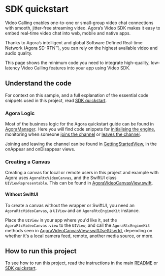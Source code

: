 # SDK quickstart
    
Video Calling enables one-to-one or small-group video chat connections with smooth, jitter-free streaming video. Agora’s Video SDK makes it easy to embed real-time video chat into web, mobile and native apps.

Thanks to Agora’s intelligent and global Software Defined Real-time Network (Agora SD-RTN™), you can rely on the highest available video and audio quality.

This page shows the minimum code you need to integrate high-quality, low-latency Video Calling features into your app using Video SDK.

## Understand the code

For context on this sample, and a full explanation of the essential code snippets used in this project, read [SDK quickstart](https://docs.agora.io/en/interactive-live-streaming/get-started/get-started-sdk?platform=ios).

### Agora Logic

Most of the business logic for the Agora quickstart guide can be found in [AgoraManager](../agora-manager/AgoraManager.swift). Here you will find code snippets for [initialising the engine](../agora-manager/AgoraManager.swift#L36-L44), monitoring when someone [joins the channel](../agora-manager/AgoraManager.swift#L155-L157) or [leaves the channel](../agora-manager/AgoraManager.swift#L167-L169).

Joining and leaving the channel can be found in [GettingStartedView](GettingStartedView.swift#L28-L36), in the onAppear and onDisappear views.

### Creating a Canvas

Creating a canvas for local or remote users in this project and example with Agora uses `AgoraRtcVideoCanvas`, and the SwiftUI class `UIViewRepresentable`. This can be found in [AgoraVideoCanvasView.swift](../agora-manager/AgoraVideoCanvasView.swift).

#### Without SwiftUI

To create a canvas without the wrapper or SwiftUI, you need an `AgoraRtcVideoCanvas`, a `UIView` and an `AgoraRtcEngineKit` instance.

Place the `UIView` in your app where you'd like it, set the `AgoraRtcVideoCanvas.view` to the `UIView`, and call the `AgoraRtcEngineKit` methods seen in [AgoraVideoCanvasView.swift#setUserId](../agora-manager/AgoraVideoCanvasView.swift#L63-L81), depending on whether it's a local camera feed, remote, another media source, or more.

## How to run this project

To see how to run this project, read the instructions in the main [README](../README.md) or [SDK quickstart](https://docs.agora.io/en/interactive-live-streaming/get-started/get-started-sdk?platform=ios).
